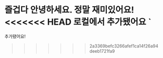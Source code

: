 즐겁다
안녕하세요.
정말 재미있어요!
<<<<<<< HEAD
로컬에서 추가됐어요
`
=======
추가됐어요!
>>>>>>> 2a3369befc3266afef1ca14f26a94deeb1721fa9
